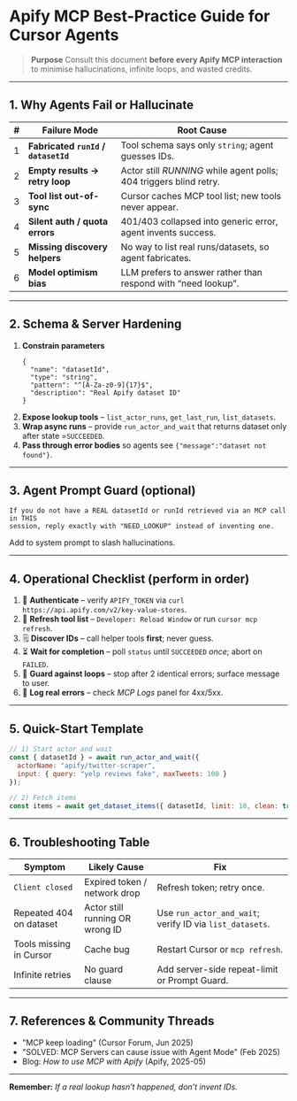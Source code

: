 # Apify MCP Best-Practice Guide for Cursor Agents

> **Purpose**   Consult this document **before every Apify MCP interaction** to minimise hallucinations, infinite loops, and wasted credits.

---

## 1. Why Agents Fail or Hallucinate

| # | Failure Mode | Root Cause |
|---|--------------|-----------|
| 1 | **Fabricated `runId` / `datasetId`** | Tool schema says only `string`; agent guesses IDs. |
| 2 | **Empty results → retry loop** | Actor still *RUNNING* while agent polls; 404 triggers blind retry. |
| 3 | **Tool list out-of-sync** | Cursor caches MCP tool list; new tools never appear. |
| 4 | **Silent auth / quota errors** | 401/403 collapsed into generic error, agent invents success. |
| 5 | **Missing discovery helpers** | No way to list real runs/datasets, so agent fabricates. |
| 6 | **Model optimism bias** | LLM prefers to answer rather than respond with “need lookup”. |

---

## 2. Schema & Server Hardening

1. **Constrain parameters**
   ```jsonc
   {
     "name": "datasetId",
     "type": "string",
     "pattern": "^[A-Za-z0-9]{17}$",
     "description": "Real Apify dataset ID"
   }
   ```
2. **Expose lookup tools** – `list_actor_runs`, `get_last_run`, `list_datasets`.
3. **Wrap async runs** – provide `run_actor_and_wait` that returns dataset only after state =`SUCCEEDED`.
4. **Pass through error bodies** so agents see `{"message":"dataset not found"}`.

---

## 3. Agent Prompt Guard (optional)
```
If you do not have a REAL datasetId or runId retrieved via an MCP call in THIS
session, reply exactly with "NEED_LOOKUP" instead of inventing one.
```
Add to system prompt to slash hallucinations.

---

## 4. Operational Checklist (perform **in order**)

1. 🔑 **Authenticate** – verify `APIFY_TOKEN` via `curl https://api.apify.com/v2/key-value-stores`.
2. 🔄 **Refresh tool list** – `Developer: Reload Window` or run `cursor mcp refresh`.
3. 🗒️ **Discover IDs** – call helper tools **first**; never guess.
4. ⏳ **Wait for completion** – poll `status` until `SUCCEEDED` *once*; abort on `FAILED`.
5. 🛑 **Guard against loops** – stop after 2 identical errors; surface message to user.
6. 📜 **Log real errors** – check *MCP Logs* panel for 4xx/5xx.

---

## 5. Quick-Start Template
```js
// 1) Start actor and wait
const { datasetId } = await run_actor_and_wait({
  actorName: "apify/twitter-scraper",
  input: { query: "yelp reviews fake", maxTweets: 100 }
});

// 2) Fetch items
const items = await get_dataset_items({ datasetId, limit: 10, clean: true });
```

---

## 6. Troubleshooting Table

| Symptom | Likely Cause | Fix |
|---------|--------------|-----|
| `Client closed` | Expired token / network drop | Refresh token; retry once. |
| Repeated 404 on dataset | Actor still running OR wrong ID | Use `run_actor_and_wait`; verify ID via `list_datasets`. |
| Tools missing in Cursor | Cache bug | Restart Cursor or `mcp refresh`. |
| Infinite retries | No guard clause | Add server-side repeat-limit or Prompt Guard. |

---

## 7. References & Community Threads
* "MCP keep loading" (Cursor Forum, Jun 2025)
* "SOLVED: MCP Servers can cause issue with Agent Mode" (Feb 2025)
* Blog: *How to use MCP with Apify* (Apify, 2025-05)

---

**Remember:** _If a real lookup hasn’t happened, don’t invent IDs._ 